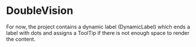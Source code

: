 # DoubleVision
For now, the project contains a dynamic label (DynamicLabel) which ends a label with dots and assigns a ToolTip if there is not enough space to render the content.
